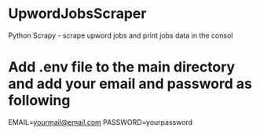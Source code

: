 # UpwordJobsScraper
Python Scrapy - scrape upword jobs and print jobs data in the consol

# Add .env file to the main directory and add your email and password as following
EMAIL=yourmail@email.com
PASSWORD=yourpassword
